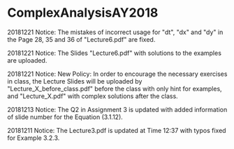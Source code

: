# ComplexAnalysisAY2018

20181221 Notice: The mistakes of incorrect usage for "dt", "dx" and "dy" in the Page 28, 35 and 36 of "Lecture6.pdf" are fixed.

20181221 Notice: The Slides "Lecture6.pdf" with solutions to the examples are uploaded.

20181221 Notice: New Policy: In order to encourage the necessary exercises in class, the Lecture Slides will be uploaded by "Lecture_X_before_class.pdf" before the class with only hint for examples, and "Lecture_X.pdf" with complex solutions after the class.

20181213 Notice: The Q2 in Assignment 3 is updated with added information of slide number for the Equation (3.1.12).

20181211 Notice: The Lecture3.pdf is updated at Time 12:37 with typos fixed for Example 3.2.3.

